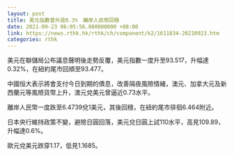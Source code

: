 ```yaml
---
layout: post
title: 美元指數曾升逾0.3%　離岸人民幣回穩
date: 2021-09-23 06:05:56.000000000 +08:00
link: https://news.rthk.hk/rthk/ch/component/k2/1611834-20210923.htm
categories: rthk
---
```


美元在聯儲局公布議息聲明後走勢反覆，美元指數一度升至93.517，升幅達0.32%，在紐約尾市回順至93.477。

中國恒大表示將會支付今日到期的債息，改善隔夜風險情緒，澳元、加拿大元及新西蘭元等風險貨幣上升，澳元兌美元曾逼近0.73水平。

離岸人民幣一度跌至6.4739兌1美元，其後回穩，在紐約尾市徘徊6.464附近。

日本央行維持政策不變，避險日圓回落，美元兌日圓上試110水平，高見109.89，升幅達0.6%。

歐元兌美元跌穿1.17，低見1.1685。
